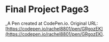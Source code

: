 # Final Project Page3
 _A Pen created at CodePen.io. Original URL: [https://codepen.io/rachel8801/pen/GRgozEK](https://codepen.io/rachel8801/pen/GRgozEK).

 